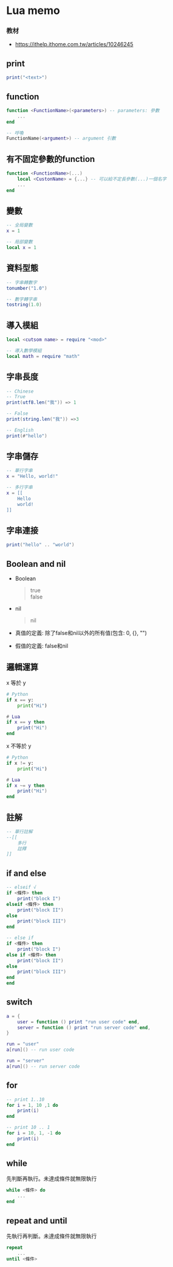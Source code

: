Lua memo
===
### 教材
- https://ithelp.ithome.com.tw/articles/10246245
## print
```lua
print("<text>")
```

## function
```lua
function <FunctionName>(<parameters>) -- parameters: 參數
    ...
end

-- 呼喚
FunctionName(<argument>) -- argument 引數
```

## 有不固定參數的function
```lua
function <FunctionName>(...)
    local <CustonName> = {...} -- 可以給不定長參數(...)一個名字
    ...
end
```
## 變數
```lua
-- 全局變數
x = 1

-- 局部變數
local x = 1
```

## 資料型態
```lua
-- 字串轉數字
tonumber("1.0")

-- 數字轉字串
tostring(1.0)
```

## 導入模組
```lua
local <cutsom name> = require "<mod>"

-- 導入數學模組
local math = require "math"
```

## 字串長度
```lua
-- Chinese
-- True
print(utf8.len("我")) => 1

-- False
print(string.len("我")) =>3

-- English
print(#"hello")
```

## 字串儲存
```lua
-- 單行字串
x = "Hello, world!"

-- 多行字串
x = [[
    Hello
    world!
]]
```

## 字串連接
```lua
print("hello" .. "world")
```

## Boolean and nil
- Boolean
  > true<br>
  > false
- nil
   > nil

- 真值的定義: 除了false和nil以外的所有值(包含: 0, {}, "")
- 假值的定義: false和nil

## 邏輯運算
x 等於 y
```python
# Python
if x == y:
    print("Hi")
```
```lua
# Lua
if x == y then
    print("Hi")
end
```
x 不等於 y
```python
# Python
if x != y:
    print("Hi")
```
```lua
# Lua
if x ~= y then
    print("Hi")
end
```

## 註解
```lua
-- 單行註解
--[[
    多行
    註釋
]]
```

## if and else
```lua
-- elseif √
if <條件> then
    print("block I")
elseif <條件> then
    print("block II")
else
    print("block III")
end

-- else if
if <條件> then
    print("block I")
else if <條件> then
    print("block II")
else
    print("block III")
end
end
```

## switch
```lua
a = {
    user = function () print "run user code" end,
    server = function () print "run server code" end,
}

run = "user"
a[run]() -- run user code

run = "server"
a[run]() -- run server code
```

## for
```lua
-- print 1..10
for i = 1, 10 ,1 do
    print(i)
end

-- print 10 .. 1
for i = 10, 1, -1 do
    print(i)
end
```

## while
先判斷再執行。未達成條件就無限執行
```lua
while <條件> do
    ...
end
```

## repeat and until
先執行再判斷。未達成條件就無限執行
```lua
repeat
    ...
until <條件>
```

